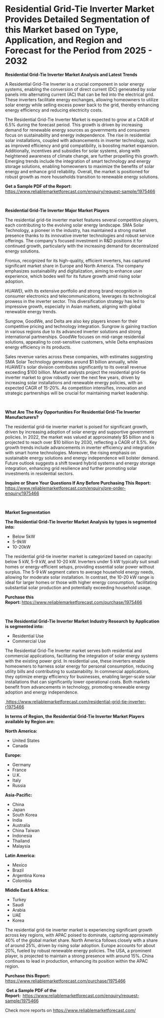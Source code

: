 <p><h1>Residential Grid-Tie Inverter Market Provides Detailed Segmentation of this Market based on Type, Application, and Region and Forecast for the Period from 2025 - 2032</h1></p><p><strong>Residential Grid-Tie Inverter Market Analysis and Latest Trends</strong></p>
<p><p>A Residential Grid-Tie Inverter is a crucial component in solar energy systems, enabling the conversion of direct current (DC) generated by solar panels into alternating current (AC) that can be fed into the electrical grid. These inverters facilitate energy exchanges, allowing homeowners to utilize solar energy while selling excess power back to the grid, thereby enhancing energy efficiency and reducing electricity costs.</p><p>The Residential Grid-Tie Inverter Market is expected to grow at a CAGR of 6.5% during the forecast period. This growth is driven by increasing demand for renewable energy sources as governments and consumers focus on sustainability and energy independence. The rise in residential solar installations, coupled with advancements in inverter technology, such as improved efficiency and grid compatibility, is boosting market expansion. Additionally, incentives and subsidies for solar systems, along with heightened awareness of climate change, are further propelling this growth. Emerging trends include the integration of smart technology and energy storage solutions, enabling homeowners to maximize the benefits of solar energy and enhance grid reliability. Overall, the market is positioned for robust growth as more households transition to renewable energy solutions.</p></p>
<p><strong>Get a Sample PDF of the Report:&nbsp;</strong> <a href="https://www.reliablemarketforecast.com/enquiry/request-sample/1975466?utm_campaign=3208&utm_medium=2&utm_source=Github&utm_content=ia&utm_term=07042025&utm_id=residential-grid-tie-inverter">https://www.reliablemarketforecast.com/enquiry/request-sample/1975466</a></p>
<p>&nbsp;</p>
<p><strong>Residential Grid-Tie Inverter Major Market Players</strong></p>
<p><p>The residential grid-tie inverter market features several competitive players, each contributing to the evolving solar energy landscape. SMA Solar Technology, a pioneer in the industry, has maintained a strong market presence thanks to its innovative inverter technologies and robust service offerings. The company's focused investment in R&D positions it for continued growth, particularly with the increasing demand for decentralized energy solutions.</p><p>Fronius, recognized for its high-quality, efficient inverters, has captured significant market share in Europe and North America. The company emphasizes sustainability and digitalization, aiming to enhance user experience, which bodes well for its future growth amid rising solar adoption.</p><p>HUAWEI, with its extensive portfolio and strong brand recognition in consumer electronics and telecommunications, leverages its technological prowess in the inverter sector. This diversification strategy has led to impressive growth, especially in Asian markets, aligning with global renewable energy trends.</p><p>Sungrow, GoodWe, and Delta are also key players known for their competitive pricing and technology integration. Sungrow is gaining traction in various regions due to its advanced inverter solutions and strong international partnerships. GoodWe focuses on mid-range residential solutions, appealing to cost-sensitive customers, while Delta emphasizes energy efficiency in its products.</p><p>Sales revenue varies across these companies, with estimates suggesting SMA Solar Technology generates around $1 billion annually, while HUAWEI's solar division contributes significantly to its overall revenue exceeding $100 billion. Market analysts project the residential grid-tie inverter market to grow robustly over the next few years, driven by increasing solar installations and renewable energy policies, with an expected CAGR of 15-20%. As competition intensifies, innovation and strategic partnerships will be crucial for maintaining market leadership.</p></p>
<p>&nbsp;</p>
<p><strong>What Are The Key Opportunities For Residential Grid-Tie Inverter Manufacturers?</strong></p>
<p><p>The residential grid-tie inverter market is poised for significant growth, driven by increasing adoption of solar energy and supportive government policies. In 2022, the market was valued at approximately $5 billion and is projected to reach over $10 billion by 2030, reflecting a CAGR of 8.5%. Key growth trends include advancements in inverter efficiency and integration with smart home technologies. Moreover, the rising emphasis on sustainable energy solutions and energy independence will bolster demand. Future outlook suggests a shift toward hybrid systems and energy storage integration, enhancing grid resilience and further promoting solar investments in residential sectors.</p></p>
<p><strong>Inquire or Share Your Questions If Any Before Purchasing This Report:</strong> <a href="https://www.reliablemarketforecast.com/enquiry/pre-order-enquiry/1975466?utm_campaign=3208&utm_medium=2&utm_source=Github&utm_content=ia&utm_term=07042025&utm_id=residential-grid-tie-inverter">https://www.reliablemarketforecast.com/enquiry/pre-order-enquiry/1975466</a></p>
<p>&nbsp;</p>
<p><strong>Market Segmentation</strong></p>
<p><strong>The Residential Grid-Tie Inverter Market Analysis by types is segmented into:</strong></p>
<p><ul><li>Below 5kW</li><li>5-9kW</li><li>10-20kW</li></ul></p>
<p><p>The residential grid-tie inverter market is categorized based on capacity: below 5 kW, 5-9 kW, and 10-20 kW. Inverters under 5 kW typically suit small homes or energy-efficient setups, providing essential solar power without surplus. The 5-9 kW segment caters to average household energy needs, allowing for moderate solar installation. In contrast, the 10-20 kW range is ideal for larger homes or those with higher energy consumption, facilitating substantial solar production and potentially exceeding household usage.</p></p>
<p><strong>Purchase this Report:&nbsp;</strong><a href="https://www.reliablemarketforecast.com/purchase/1975466?utm_campaign=3208&utm_medium=2&utm_source=Github&utm_content=ia&utm_term=07042025&utm_id=residential-grid-tie-inverter">https://www.reliablemarketforecast.com/purchase/1975466</a></p>
<p>&nbsp;</p>
<p><strong>The Residential Grid-Tie Inverter Market Industry Research by Application is segmented into:</strong></p>
<p><ul><li>Residential Use</li><li>Commercial Use</li></ul></p>
<p><p>The Residential Grid-Tie Inverter market serves both residential and commercial applications, facilitating the integration of solar energy systems with the existing power grid. In residential use, these inverters enable homeowners to harness solar energy for personal consumption, reducing utility bills and contributing to sustainability. In commercial applications, they optimize energy efficiency for businesses, enabling larger-scale solar installations that can significantly lower operational costs. Both markets benefit from advancements in technology, promoting renewable energy adoption and energy independence.</p></p>
<p><a href="https://www.reliablemarketforecast.com/residential-grid-tie-inverter-r1975466?utm_campaign=3208&utm_medium=2&utm_source=Github&utm_content=ia&utm_term=07042025&utm_id=residential-grid-tie-inverter">&nbsp;https://www.reliablemarketforecast.com/residential-grid-tie-inverter-r1975466</a></p>
<p><strong>In terms of Region, the Residential Grid-Tie Inverter Market Players available by Region are:</strong></p>
<p>
    <p> <strong> North America: </strong>
        <ul>
            <li>United States</li>
            <li>Canada</li>
        </ul>
        </p> 
    <p> <strong> Europe: </strong>
        <ul>
            <li>Germany</li>
            <li>France</li>
            <li>U.K.</li>
            <li>Italy</li>
            <li>Russia</li>
        </ul>
        </p> 
    <p> <strong> Asia-Pacific: </strong>
        <ul>
            <li>China</li>
            <li>Japan</li>
            <li>South Korea</li>
            <li>India</li>
            <li>Australia</li>
            <li>China Taiwan</li>
            <li>Indonesia</li>
            <li>Thailand</li>
            <li>Malaysia</li>
        </ul>
        </p> 
    <p> <strong> Latin America: </strong>
        <ul>
            <li>Mexico</li>
            <li>Brazil</li>
            <li>Argentina Korea</li>
            <li>Colombia</li>
        </ul>
        </p> 
    <p> <strong> Middle East & Africa: </strong>
        <ul>
            <li>Turkey</li>
            <li>Saudi</li>
            <li>Arabia</li>
            <li>UAE</li>
            <li>Korea</li>
        </ul>
    </p>
    </p>
<p><p>The residential grid-tie inverter market is experiencing significant growth across key regions, with APAC poised to dominate, capturing approximately 40% of the global market share. North America follows closely with a share of around 25%, driven by rising solar adoption. Europe accounts for about 20%, fueled by robust renewable energy policies. The USA, a prominent player, is projected to maintain a strong presence with around 15%. China continues to lead in production, enhancing its position within the APAC region.</p></p>
<p><strong>Purchase this Report: </strong><a href="https://www.reliablemarketforecast.com/purchase/1975466?utm_campaign=3208&utm_medium=2&utm_source=Github&utm_content=ia&utm_term=07042025&utm_id=residential-grid-tie-inverter">https://www.reliablemarketforecast.com/purchase/1975466</a></p>
<p>&nbsp;<strong>Get a Sample PDF of the Report:&nbsp;&nbsp;</strong><a href="https://www.reliablemarketforecast.com/enquiry/request-sample/1975466?utm_campaign=3208&utm_medium=2&utm_source=Github&utm_content=ia&utm_term=07042025&utm_id=residential-grid-tie-inverter">https://www.reliablemarketforecast.com/enquiry/request-sample/1975466</a></p>
<p><strong></strong></p>
<p>Check more reports on <a href="https://www.reliablemarketforecast.com/?utm_campaign=3208&utm_medium=2&utm_source=Github&utm_content=ia&utm_term=07042025&utm_id=residential-grid-tie-inverter">https://www.reliablemarketforecast.com/</a></p>